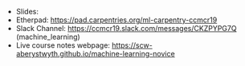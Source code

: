  * Slides:    
 * Etherpad: https://pad.carpentries.org/ml-carpentry-ccmcr19  
 * Slack Channel: https://ccmcr19.slack.com/messages/CKZPYPG7Q (machine_learning)
 * Live course notes webpage: https://scw-aberystwyth.github.io/machine-learning-novice
 
